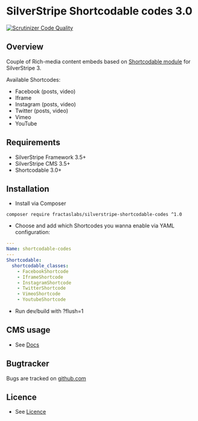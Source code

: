 # SilverStripe Shortcodable codes 3.0
[![Scrutinizer Code Quality](https://scrutinizer-ci.com/g/fractaslabs/silverstripe-shortcodable-codes/badges/quality-score.png?b=3.0)](https://scrutinizer-ci.com/g/fractaslabs/silverstripe-shortcodable-codes/?branch=3.0)

## Overview
Couple of Rich-media content embeds based on [Shortcodable module](https://github.com/sheadawson/silverstripe-shortcodable/) for SilverStripe 3.

Available Shortcodes:
 * Facebook (posts, video)
 * Iframe
 * Instagram (posts, video)
 * Twitter (posts, video)
 * Vimeo
 * YouTube


## Requirements
 * SilverStripe Framework 3.5+
 * SilverStripe CMS 3.5+
 * Shortcodable 3.0+


## Installation
 * Install via Composer
```
composer require fractaslabs/silverstripe-shortcodable-codes ^1.0
```
 * Choose and add which Shortcodes you wanna enable via YAML configuration:
```yaml
---
Name: shortcodable-codes
---
Shortcodable:
  shortcodable_classes:
    - FacebookShortcode
    - IframeShortcode
    - InstagramShortcode
    - TwitterShortcode
    - VimeoShortcode
    - YoutubeShortcode
```
 * Run dev/build with ?flush=1


## CMS usage
 * See [Docs](https://github.com/fractaslabs/silverstripe-shortcodable-codes/blob/3.0/docs/en/userguide.md)


## Bugtracker
Bugs are tracked on [github.com](https://github.com/fractaslabs/silverstripe-shortcodable-codes/issues)


## Licence
 * See [Licence](https://github.com/fractaslabs/silverstripe-shortcodable-codes/blob/3.0/LICENSE)
